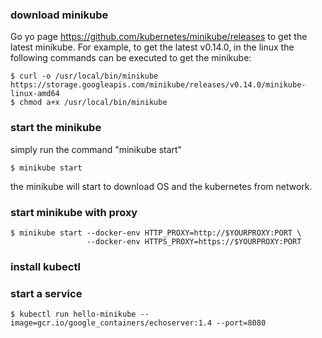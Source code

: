 ### download minikube
Go yo page https://github.com/kubernetes/minikube/releases to get the latest minikube. For example, to get the latest v0.14.0, in the linux the following commands can be executed to get the minikube:

```shell
$ curl -o /usr/local/bin/minikube https://storage.googleapis.com/minikube/releases/v0.14.0/minikube-linux-amd64
$ chmod a+x /usr/local/bin/minikube
```

### start the minikube

simply run the command "minikube start"

```shell
$ minikube start
```
the minikube will start to download OS and the kubernetes from network.

### start minikube with proxy

```shell
$ minikube start --docker-env HTTP_PROXY=http://$YOURPROXY:PORT \
                 --docker-env HTTPS_PROXY=https://$YOURPROXY:PORT
```

### install kubectl

### start a service

```shell
$ kubectl run hello-minikube --image=gcr.io/google_containers/echoserver:1.4 --port=8080
```

